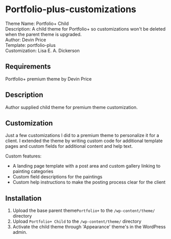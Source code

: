 # Portfolio-plus-customizations
 Theme Name:     Portfolio+ Child  
 Description:    A child theme for Portfolio+ so customizations won't be deleted when the parent theme is upgraded.  
 Author:         Devin Price  
 Template:       portfolio-plus  
 Customization:  Lisa E. A. Dickerson  

## Requirements
Portfolio+ premium theme by Devin Price

## Description 
Author supplied child theme for premium theme customization.

## Customization
Just a few customizations I did to a premium theme to personalize it for a client.
I extended the theme by writing custom code for additional template pages and custom fields for additional content and help text.

Custom features:

   * A landing page template with a post area and custom gallery linking to painting categories
   * Custom field descriptions for the paintings
   * Custom help instructions to make the posting process clear for the client

## Installation 

1. Upload the base parent theme`Portfolio+` to the `/wp-content/theme/` directory
1. Upload `Portfolio+ Child` to the `/wp-content/theme/` directory
1. Activate the child theme through 'Appearance' theme's in the WordPress admin.

